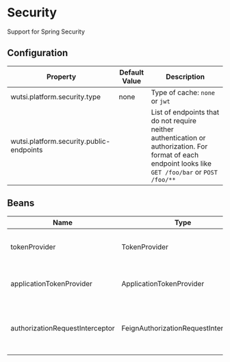# Security

Support for Spring Security

## Configuration

| Property                                      | Default Value | Description                                                                                                                                            |
|-----------------------------------------------|---------------|--------------------------------------------------------------------------------------------------------------------------------------------------------|
| wutsi.platform.security.type                  | none          | Type of cache: `none` or `jwt`                                                                                                                         |
| wutsi.platform.security.public-endpoints      |               | List of endpoints that do not require neither authentication or authorization. For format of each endpoint looks like `GET /foo/bar` or `POST /foo/**` |

## Beans

| Name                             | Type                                 | Description                                                        |
|----------------------------------|--------------------------------------|--------------------------------------------------------------------|
| tokenProvider                    | TokenProvider                        | Returns the current authentication token                           |
| applicationTokenProvider         | ApplicationTokenProvider             | Returns the current application token                              |
| authorizationRequestInterceptor  | FeignAuthorizationRequestInterceptor | Interceptor that add `Authorization` headers to all feign requests |
